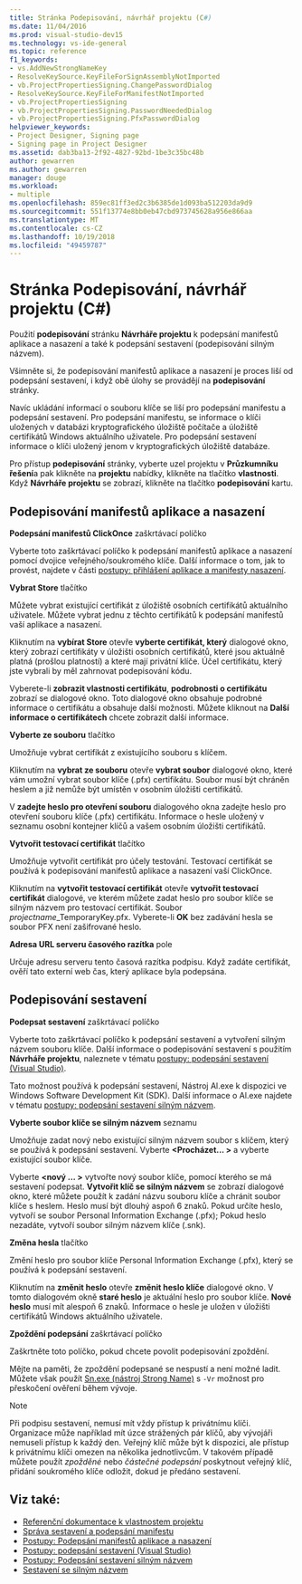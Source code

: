 ```yaml
---
title: Stránka Podepisování, návrhář projektu (C#)
ms.date: 11/04/2016
ms.prod: visual-studio-dev15
ms.technology: vs-ide-general
ms.topic: reference
f1_keywords:
- vs.AddNewStrongNameKey
- ResolveKeySource.KeyFileForSignAssemblyNotImported
- vb.ProjectPropertiesSigning.ChangePasswordDialog
- ResolveKeySource.KeyFileForManifestNotImported
- vb.ProjectPropertiesSigning
- vb.ProjectPropertiesSigning.PasswordNeededDialog
- vb.ProjectPropertiesSigning.PfxPasswordDialog
helpviewer_keywords:
- Project Designer, Signing page
- Signing page in Project Designer
ms.assetid: dab3ba13-2f92-4827-92bd-1be3c35bc48b
author: gewarren
ms.author: gewarren
manager: douge
ms.workload:
- multiple
ms.openlocfilehash: 859ec81ff3ed2c3b6385de1d093ba512203da9d9
ms.sourcegitcommit: 551f13774e8bb0eb47cbd973745628a956e866aa
ms.translationtype: MT
ms.contentlocale: cs-CZ
ms.lasthandoff: 10/19/2018
ms.locfileid: "49459787"
---
```

# <a name="signing-page-project-designer"></a>Stránka Podepisování, návrhář projektu (C#)
Použití **podepisování** stránku **Návrháře projektu** k podepsání manifestů aplikace a nasazení a také k podepsání sestavení (podepisování silným názvem).

 Všimněte si, že podepisování manifestů aplikace a nasazení je proces liší od podepsání sestavení, i když obě úlohy se provádějí na **podepisování** stránky.

 Navíc ukládání informací o souboru klíče se liší pro podepsání manifestu a podepsání sestavení. Pro podepsání manifestu, se informace o klíči uložených v databázi kryptografického úložiště počítače a úložiště certifikátů Windows aktuálního uživatele. Pro podepsání sestavení informace o klíči uložený jenom v kryptografických úložiště databáze.

 Pro přístup **podepisování** stránky, vyberte uzel projektu v **Průzkumníku řešení**a pak klikněte na **projektu** nabídky, klikněte na tlačítko **vlastnosti**. Když **Návrháře projektu** se zobrazí, klikněte na tlačítko **podepisování** kartu.

## <a name="application-and-deployment-manifest-signing"></a>Podepisování manifestů aplikace a nasazení
 **Podepsání manifestů ClickOnce** zaškrtávací políčko

 Vyberte toto zaškrtávací políčko k podepsání manifestů aplikace a nasazení pomocí dvojice veřejného/soukromého klíče. Další informace o tom, jak to provést, najdete v části [postupy: přihlášení aplikace a manifesty nasazení](../../ide/how-to-sign-application-and-deployment-manifests.md).

 **Vybrat Store** tlačítko

 Můžete vybrat existující certifikát z úložiště osobních certifikátů aktuálního uživatele. Můžete vybrat jednu z těchto certifikátů k podepsání manifestů vaší aplikace a nasazení.

 Kliknutím na **vybírat Store** otevře **vyberte certifikát, který** dialogové okno, který zobrazí certifikáty v úložišti osobních certifikátů, které jsou aktuálně platná (prošlou platností) a které mají privátní klíče. Účel certifikátu, který jste vybrali by měl zahrnovat podepisování kódu.

 Vyberete-li **zobrazit vlastnosti certifikátu**, **podrobnosti o certifikátu** zobrazí se dialogové okno. Toto dialogové okno obsahuje podrobné informace o certifikátu a obsahuje další možnosti. Můžete kliknout na **Další informace o certifikátech** chcete zobrazit další informace.

 **Vyberte ze souboru** tlačítko

 Umožňuje vybrat certifikát z existujícího souboru s klíčem.

 Kliknutím na **vybrat ze souboru** otevře **vybrat soubor** dialogové okno, které vám umožní vybrat soubor klíče (.pfx) certifikátu. Soubor musí být chráněn heslem a již nemůže být umístěn v osobním úložišti certifikátů.

 V **zadejte heslo pro otevření souboru** dialogového okna zadejte heslo pro otevření souboru klíče (.pfx) certifikátu. Informace o hesle uložený v seznamu osobní kontejner klíčů a vašem osobním úložišti certifikátů.

 **Vytvořit testovací certifikát** tlačítko

 Umožňuje vytvořit certifikát pro účely testování. Testovací certifikát se používá k podepisování manifestů aplikace a nasazení vaší ClickOnce.

 Kliknutím na **vytvořit testovací certifikát** otevře **vytvořit testovací certifikát** dialogové, ve kterém můžete zadat heslo pro soubor klíče se silným názvem pro testovací certifikát. Soubor *projectname*_TemporaryKey.pfx. Vyberete-li **OK** bez zadávání hesla se soubor PFX není zašifrované heslo.

 **Adresa URL serveru časového razítka** pole

 Určuje adresu serveru tento časová razítka podpisu. Když zadáte certifikát, ověří tato externí web čas, který aplikace byla podepsána.

## <a name="assembly-signing"></a>Podepisování sestavení
 **Podepsat sestavení** zaškrtávací políčko

 Vyberte toto zaškrtávací políčko k podepsání sestavení a vytvoření silným názvem souboru klíče. Další informace o podepisování sestavení s použitím **Návrháře projektu**, naleznete v tématu [postupy: podepsání sestavení (Visual Studio)](../managing-assembly-and-manifest-signing.md#how-to-sign-an-assembly-in-visual-studio).

 Tato možnost používá k podepsání sestavení, Nástroj Al.exe k dispozici ve Windows Software Development Kit (SDK). Další informace o Al.exe najdete v tématu [postupy: podepsání sestavení silným názvem](/dotnet/framework/app-domains/how-to-sign-an-assembly-with-a-strong-name).

 **Vyberte soubor klíče se silným názvem** seznamu

 Umožňuje zadat nový nebo existující silným názvem soubor s klíčem, který se používá k podepsání sestavení. Vyberte  **\<Procházet... >** a vyberte existující soubor klíče.

 Vyberte  **\<nový … >** vytvořte nový soubor klíče, pomocí kterého se má sestavení podepsat. **Vytvořit klíč se silným názvem** se zobrazí dialogové okno, které můžete použít k zadání názvu souboru klíče a chránit soubor klíče s heslem. Heslo musí být dlouhý aspoň 6 znaků. Pokud určíte heslo, vytvoří se soubor Personal Information Exchange (.pfx); Pokud heslo nezadáte, vytvoří soubor silným názvem klíče (.snk).

 **Změna hesla** tlačítko

 Změní heslo pro soubor klíče Personal Information Exchange (.pfx), který se používá k podepsání sestavení.

 Kliknutím na **změnit heslo** otevře **změnit heslo klíče** dialogové okno. V tomto dialogovém okně **staré heslo** je aktuální heslo pro soubor klíče. **Nové heslo** musí mít alespoň 6 znaků. Informace o hesle je uložen v úložišti certifikátů Windows aktuálního uživatele.

 **Zpoždění podepsání** zaškrtávací políčko

 Zaškrtněte toto políčko, pokud chcete povolit podepisování zpoždění.

 Mějte na paměti, že zpoždění podepsané se nespustí a není možné ladit. Můžete však použít [Sn.exe (nástroj Strong Name)](/dotnet/framework/tools/sn-exe-strong-name-tool) s `-Vr` možnost pro přeskočení ověření během vývoje.

> [!NOTE]
> Při podpisu sestavení, nemusí mít vždy přístup k privátnímu klíči. Organizace může například mít úzce strážených pár klíčů, aby vývojáři nemuseli přístup k každý den. Veřejný klíč může být k dispozici, ale přístup k privátnímu klíči omezen na několika jednotlivcům. V takovém případě můžete použít *zpožděné* nebo *částečné podepsání* poskytnout veřejný klíč, přidání soukromého klíče odložit, dokud je předáno sestavení.


## <a name="see-also"></a>Viz také:

- [Referenční dokumentace k vlastnostem projektu](../../ide/reference/project-properties-reference.md)
- [Správa sestavení a podepsání manifestu](../../ide/managing-assembly-and-manifest-signing.md)
- [Postupy: Podepsání manifestů aplikace a nasazení](../../ide/how-to-sign-application-and-deployment-manifests.md)
- [Postupy: podepsání sestavení (Visual Studio)](../managing-assembly-and-manifest-signing.md#how-to-sign-an-assembly-in-visual-studio)
- [Postupy: Podepsání sestavení silným názvem](/dotnet/framework/app-domains/how-to-sign-an-assembly-with-a-strong-name)
- [Sestavení se silným názvem](/dotnet/framework/app-domains/strong-named-assemblies)